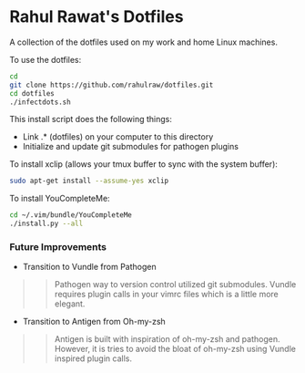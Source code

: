 # Rahul Rawat's Dotfiles

A collection of the dotfiles used on my work and home Linux machines.

To use the dotfiles:
```bash
cd
git clone https://github.com/rahulraw/dotfiles.git
cd dotfiles 
./infectdots.sh
```

This install script does the following things: 
* Link .* (dotfiles) on your computer to this directory
* Initialize and update git submodules for pathogen plugins

To install xclip (allows your tmux buffer to sync with the system buffer):
```bash
sudo apt-get install --assume-yes xclip
```

To install YouCompleteMe:
```bash
cd ~/.vim/bundle/YouCompleteMe
./install.py --all
```
### Future Improvements
* Transition to Vundle from Pathogen
>> Pathogen way to version control utilized git submodules. Vundle requires 
plugin calls in your vimrc files which is a little more elegant.

* Transition to Antigen from Oh-my-zsh
>> Antigen is built with inspiration of oh-my-zsh and pathogen. However, it 
is tries to avoid the bloat of oh-my-zsh using Vundle inspired plugin calls.
